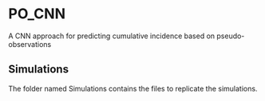 # PO_CNN
 A CNN approach for predicting cumulative incidence based on pseudo-observations

## Simulations

The folder named Simulations contains the files to replicate the simulations.


